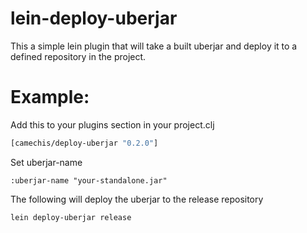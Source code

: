 # lein-deploy-uberjar

This a simple lein plugin that will take a built uberjar and deploy it to a
defined repository in the project.

# Example:

Add this to your plugins section in your project.clj

```clojure
[camechis/deploy-uberjar "0.2.0"]
```

Set uberjar-name 
```
:uberjar-name "your-standalone.jar"
```

The following will deploy the uberjar to the release repository

```
lein deploy-uberjar release
```
